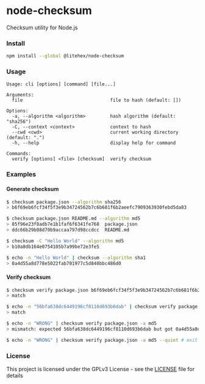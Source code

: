 # node-checksum

Checksum utility for Node.js

### Install

```sh
npm install --global @litehex/node-checksum
```

### Usage

```text
Usage: cli [options] [command] [file...]

Arguments:
  file                                file to hash (default: [])

Options:
  -a, --algorithm <algorithm>         hash algorithm (default: "sha256")
  -C, --context <context>             context to hash
  --cwd <cwd>                         current working directory (default: ".")
  -h, --help                          display help for command

Commands:
  verify [options] <file> [checksum]  verify checksum
```

### Examples

#### Generate checksum

```sh
$ checksum package.json --algorithm sha256
> b6f69eb6fcf34f5f3e9b34724562b7c6b681f6b2aeefc7909363930febd5da83

$ checksum package.json README.md --algorithm md5
> 85f96e23f8adb7e1b1faf6f6341fe768  package.json
> ddc66b29b08d70b9accaa797d98ccdcc  README.md

$ checksum -C "Hello World" --algorithm md5
> b10a8db164e0754105b7a99be72e3fe5

$ echo -n "Hello World" | checksum --algorithm sha1
> 0a4d55a8d778e5022fab701977c5d840bbc486d0
```

#### Verify checksum

```sh
$ checksum verify package.json b6f69eb6fcf34f5f3e9b34724562b7c6b681f6b2aeefc7909363930febd5da83
> match

$ echo -n "56bfa638dc6449196cf8110d693b6dab" | checksum verify package.json -a md5
> match

$ echo -n "WRONG" | checksum verify package.json -a md5
> mismatch: expected 56bfa638dc6449196cf8110d693b6dab but got 0a4d55a8d778e5022fab701977c5d840bbc486d0

$ echo -n "WRONG" | checksum verify package.json -a md5 --quiet # exit code 1
```

### License

This project is licensed under the GPLv3 License - see the [LICENSE](LICENSE) file for details

